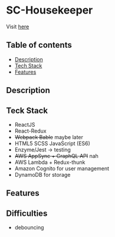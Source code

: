 # SC-Housekeeper

Visit [here](https://master.d3jyyyjyic8ggl.amplifyapp.com/)

## Table of contents
* [Description](#description) 
* [Tech Stack](#techstack)
* [Features](#features)

## Description

## Teck Stack

* ReactJS
* React-Redux
* ~~Webpack Bable~~ maybe later
* HTML5 SCSS JavaScript (ES6)
* Enzyme/Jest -> testing
* ~~AWS AppSync + GraphQL API~~  nah
* AWS Lambda + Redux-thunk
* Amazon Cognito for user management
* DynamoDB for storage 


## Features

## Difficulties
* debouncing

